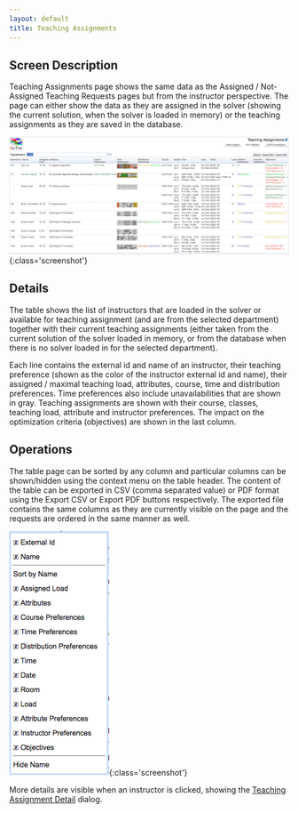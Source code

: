 ```yaml
---
layout: default
title: Teaching Assignments
---
```



## Screen Description

Teaching Assignments page shows the same data as the Assigned / Not-Assigned Teaching Requests pages but from the instructor perspective. The page can either show the data as they are assigned in the solver (showing the current solution, when the solver is loaded in memory) or the teaching assignments as they are saved in the database.

![Teaching Assignments](images/teaching-assignments-1.png){:class='screenshot'}

## Details

The table shows the list of instructors that are loaded in the solver or available for teaching assignment (and are from the selected department) together with their current teaching assignments (either taken from the current solution of the solver loaded in memory, or from the database when there is no solver loaded in for the selected department).

Each line contains the external id and name of an instructor, their teaching preference (shown as the color of the instructor external id and name), their assigned / maximal teaching load, attributes, course, time and distribution preferences. Time preferences also include unavailabilities that are shown in gray. Teaching assignments are shown with their course, classes, teaching load, attribute and instructor preferences. The impact on the optimization criteria (objectives) are shown in the last column.

## Operations

The table page can be sorted by any column and particular columns can be shown/hidden using the context menu on the table header. The content of the table can be exported in CSV (comma separated value) or PDF format using the Export CSV or Export PDF buttons respectively. The exported file contains the same columns as they are currently visible on the page and the requests are ordered in the same manner as well.

![Teaching Assignments](images/teaching-assignments-2.png){:class='screenshot'}

More details are visible when an instructor is clicked, showing the [Teaching Assignment Detail](teaching-assignment-detail) dialog.
